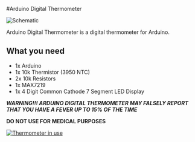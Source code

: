 #Arduino Digital Thermometer

![Schematic](https://i.imgur.com/NgmeYtA.png)

Arduino Digital Thermometer is a digital thermometer for Arduino.

## What you need 

* 1x Arduino
* 1x 10k Thermistor (3950 NTC)
* 2x 10k Resistors
* 1x MAX7219 
* 1x 4 Digit Common Cathode 7 Segment LED Display

***WARNING!!! ARDUINO DIGITAL THERMOMETER MAY FALSELY REPORT THAT YOU HAVE A FEVER UP TO 15% OF THE TIME***

**DO NOT USE FOR MEDICAL PURPOSES** 

[![Thermometer in use](https://thumbs.gfycat.com/AmusedHealthyLeech-size_restricted.gif)](https://gfycat.com/AmusedHealthyLeech)


